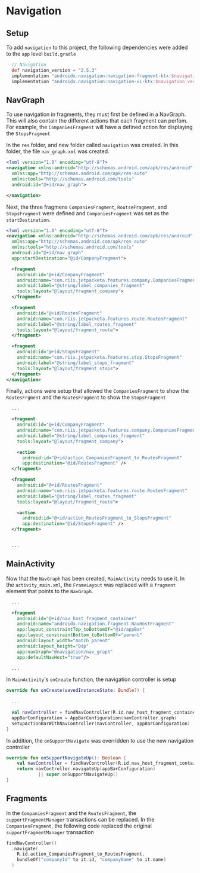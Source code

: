 # Navigation
## Setup
To add `navigation` to this project, the following dependencies were added to the `app` level `build.gradle`
```gradle
  // Navigation
  def navigation_version = "2.5.3"
  implementation "androidx.navigation:navigation-fragment-ktx:$navigation_version"
  implementation "androidx.navigation:navigation-ui-ktx:$navigation_version"
```

## NavGraph
To use navigation in fragments, they must first be defined in a NavGraph. This will also contain the different actions that each fragment can perfom. For example, the `CompaniesFragment` will have a defined action for displaying the `StopsFragment`

In the `res` folder, and new folder called `navigation` was created. In this folder, the file `nav_graph.xml` was created.
```xml
<?xml version="1.0" encoding="utf-8"?>
<navigation xmlns:android="http://schemas.android.com/apk/res/android"
  xmlns:app="http://schemas.android.com/apk/res-auto"
  xmlns:tools="http://schemas.android.com/tools"
  android:id="@+id/nav_graph">

</navigation>
```

Next, the three fragmens `CompaniesFragment`, `RoutseFragment`, and `StopsFragment` were defined and `CompaniesFragment` was set as the `startDestination`.
```xml
<?xml version="1.0" encoding="utf-8"?>
<navigation xmlns:android="http://schemas.android.com/apk/res/android"
  xmlns:app="http://schemas.android.com/apk/res-auto"
  xmlns:tools="http://schemas.android.com/tools"
  android:id="@+id/nav_graph"
  app:startDestination="@id/CompanyFragment">

  <fragment
    android:id="@+id/CompanyFragment"
    android:name="com.riis.jetpacketa.features.company.CompaniesFragment"
    android:label="@string/label_companies_fragment"
    tools:layout="@layout/fragment_company">
  </fragment>

  <fragment
    android:id="@+id/RoutesFragment"
    android:name="com.riis.jetpacketa.features.route.RoutesFragment"
    android:label="@string/label_routes_fragment"
    tools:layout="@layout/fragment_route">
  </fragment>

  <fragment
    android:id="@+id/StopsFragment"
    android:name="com.riis.jetpacketa.features.stop.StopsFragment"
    android:label="@string/label_stops_fragment"
    tools:layout="@layout/fragment_stops">
  </fragment>
</navigation>
```

Finally, actions were setup that allowed the `CompaniesFragment` to show the `RoutesFrgment` and the `RoutesFragment` to show the `StopsFragment`
```xml
  ...

  <fragment
    android:id="@+id/CompanyFragment"
    android:name="com.riis.jetpacketa.features.company.CompaniesFragment"
    android:label="@string/label_companies_fragment"
    tools:layout="@layout/fragment_company">

    <action
      android:id="@+id/action_CompaniesFragment_to_RoutesFragment"
      app:destination="@id/RoutesFragment" />
  </fragment>

  <fragment
    android:id="@+id/RoutesFragment"
    android:name="com.riis.jetpacketa.features.route.RoutesFragment"
    android:label="@string/label_routes_fragment"
    tools:layout="@layout/fragment_route">

    <action
      android:id="@+id/action_RoutesFragment_to_StopsFragment"
      app:destination="@id/StopsFragment" />
  </fragment>


  ...

```

## MainActivity
Now that the `NavGraph` has been created, `MainActivity` needs to use it. In the `activity_main.xml`, the `FrameLayout` was replaced with a `fragment` element that points to the `NavGraph`.
```xml
  ...

  <fragment
    android:id="@+id/nav_host_fragment_container"
    android:name="androidx.navigation.fragment.NavHostFragment"
    app:layout_constraintTop_toBottomOf="@id/appBar"
    app:layout_constraintBottom_toBottomOf="parent"
    android:layout_width="match_parent"
    android:layout_height="0dp"
    app:navGraph="@navigation/nav_graph"
    app:defaultNavHost="true"/>

  ...
```

In `MainActivity`'s `onCreate` function, the navigation controller is setup
```kotlin
override fun onCreate(savedInstanceState: Bundle?) {
  
  ...

  val navController = findNavController(R.id.nav_host_fragment_container)
  appBarConfiguration = AppBarConfiguration(navController.graph)
  setupActionBarWithNavController(navController, appBarConfiguration)
}
```

In addition, the `onSupportNavigate` was overridden to use the new navigation controller
```kotlin
override fun onSupportNavigateUp(): Boolean {
    val navController = findNavController(R.id.nav_host_fragment_container)
    return navController.navigateUp(appBarConfiguration)
            || super.onSupportNavigateUp()
}
```

## Fragments
In the `CompaniesFragment` and the `RoutesFragment`, the `supportFragmentManager` transactions can be replaced. In the `CompaniesFragment`, the following code replaced the original `supportFragmentManager` transaction
```kotlin
findNavController()
  .navigate(
    R.id.action_CompaniesFragment_to_RoutesFragment,
    bundleOf("companyId" to it.id, "companyName" to it.name)
  )
```